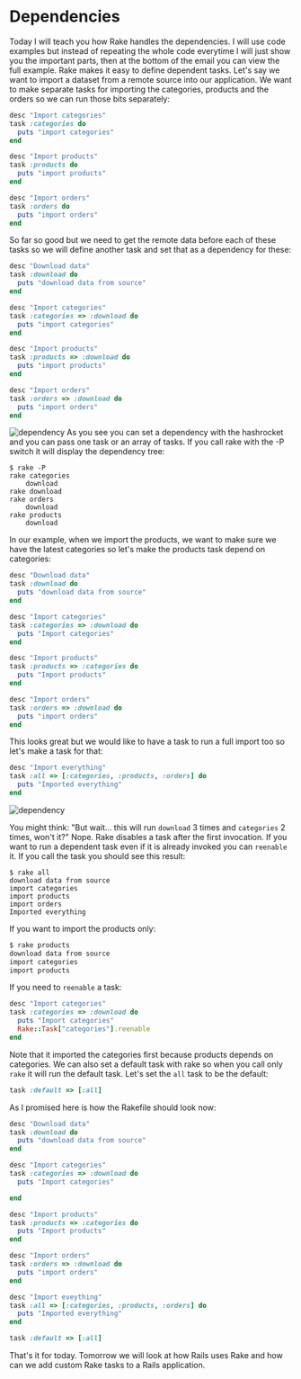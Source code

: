 # Dependencies

Today I will teach you how Rake handles the dependencies. I will use code examples but instead of repeating the whole code everytime I will just show you the important parts, then at the bottom of the email you can view the full example.
Rake makes it easy to define dependent tasks. Let's say we want to import a dataset from a remote source into our application. We want to make separate tasks for importing the categories, products and the orders so we can run those bits separately:

```ruby
desc "Import categories"
task :categories do
  puts "import categories"
end

desc "Import products"
task :products do
  puts "import products"
end

desc "Import orders"
task :orders do
  puts "import orders"
end
```
So far so good but we need to get the remote data before each of these tasks so we will define another task and set that as a dependency for these:

```ruby
desc "Download data"
task :download do
  puts "download data from source"
end

desc "Import categories"
task :categories => :download do
  puts "import categories"
end

desc "Import products"
task :products => :download do
  puts "import products"
end

desc "Import orders"
task :orders => :download do
  puts "import orders"
end
```
![dependency](../images/image2.jpg)
As you see you can set a dependency with the hashrocket and you can pass one task or an array of tasks. If you call rake with the -P switch it will display the dependency tree:

```shell
$ rake -P
rake categories
    download
rake download
rake orders
    download
rake products
    download
```
In our example, when we import the products, we want to make sure we have the latest categories so let's make the products task depend on categories:

```ruby
desc "Download data"
task :download do
  puts "download data from source"
end

desc "Import categories"
task :categories => :download do
  puts "Import categories"
end

desc "Import products"
task :products => :categories do
  puts "Import products"
end

desc "Import orders"
task :orders => :download do
  puts "import orders"
end
```
This looks great but we would like to have a task to run a full import too so let's make a task for that:

```ruby
desc "Import everything"
task :all => [:categories, :products, :orders] do
  puts "Imported everything"
end
```
![dependency](../images/image3.jpg)

You might think: "But wait... this will run `download` 3 times and `categories` 2 times, won't it?" Nope. Rake disables a task after the first invocation. If you want to run a dependent task even if it is already invoked you can `reenable` it.
If you call the task you should see this result:

```shell
$ rake all
download data from source
import categories
import products
import orders
Imported everything
```
If you want to import the products only:

```ruby
$ rake products
download data from source
import categories
import products
```
If you need to `reenable` a task:

```ruby
desc "Import categories"
task :categories => :download do
  puts "Import categories"
  Rake::Task["categories"].reenable
end
```
Note that it imported the categories first because products depends on categories.
We can also set a default task with rake so when you call only `rake` it will run the default task. Let's set the `all` task to be the default:

```ruby
task :default => [:all]
```
As I promised here is how the Rakefile should look now:

```ruby
desc "Download data"
task :download do
  puts "download data from source"
end

desc "Import categories"
task :categories => :download do
  puts "Import categories"

end

desc "Import products"
task :products => :categories do
  puts "Import products"
end

desc "Import orders"
task :orders => :download do
  puts "import orders"
end

desc "Import eveything"
task :all => [:categories, :products, :orders] do
  puts "Imported everything"
end

task :default => [:all]
```
That's it for today. Tomorrow we will look at how Rails uses Rake and how can we add custom Rake tasks to a Rails application.
